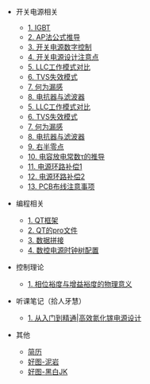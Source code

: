 <!-- 侧边栏 docs/_sidebar.md -->

- 开关电源相关
    - [1. IGBT](01/IGBT/)
    - [2. AP法公式推导](01/AP法公式推导/README.md)
    - [3. 开关电源数字控制](01/开关电源数字控制（1）.md)
    - [4. 开关电源设计注意点](01/开关电源设计流程.md)
    - [5. LLC工作模式对比](01/LLC工作模式对比.md)
    - [6. TVS失效模式](01/TVS失效模式.md)
    - [7. 何为漏感](01/何为漏感.md)
    - [8. 电抗器与滤波器](01/变频器专用电抗器与滤波器的区别.md)
    - [5. LLC工作模式对比](01/LLC工作模式对比.md)
    - [6. TVS失效模式](01/TVS失效模式.md)
    - [7. 何为漏感](01/何为漏感.md)
    - [8. 电抗器与滤波器](01/变频器专用电抗器与滤波器的区别.md)
    - [9. 右半零点](01/开关电源中的“右半平面零点问题（RHPZ）”.md)
    - [10. 电容放电常数τ的推导](01/电容放电特性分析τ=RC的推导.md)
    - [11. 电源环路补偿1](01/电源环路补偿第一节.md)
    - [12. 电源环路补偿2](01/电源环路补偿第二节.md)
    - [13. PCB布线注意事项](04_SIC/开关电源PCB布线要点.md)
- 编程相关
    - [1. QT框架](01/QT框架/)
    - [2. QT的pro文件](01/QT的pro文件讲解.md)
    - [3. 数据拼接](01/数据拼接.md)
    - [4. 数控电源时钟树配置](04_SIC/开关电源中数字控制中ADC采样的时钟树配置问题.md)
- 控制理论
    - [1. 相位裕度与增益裕度的物理意义](01/相位裕度与增益裕度的物理意义.md)

- 听课笔记（拾人牙慧）
  - [1. 从入门到精通|高效氮化镓电源设计](04_SIC/第一节课.md)



- 其他
    - [简历](01/简历.md)
    - [好图-泥岩](01/泥岩图/README.md)
    - [好图-黑白JK](01/泥岩图/黑白.md)
<!-- 以下略 -->
